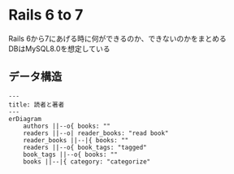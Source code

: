 # Rails 6 to 7

Rails 6から7にあげる時に何ができるのか、できないのかをまとめる  
DBはMySQL8.0を想定している

## データ構造

```mermaid
---
title: 読者と著者
---
erDiagram
    authors ||--o{ books: ""
    readers ||--o| reader_books: "read book"
    reader_books ||--|{ books: ""
    readers ||--o{ book_tags: "tagged"
    book_tags ||--o{ books: ""
    books ||--|{ category: "categorize"
```
